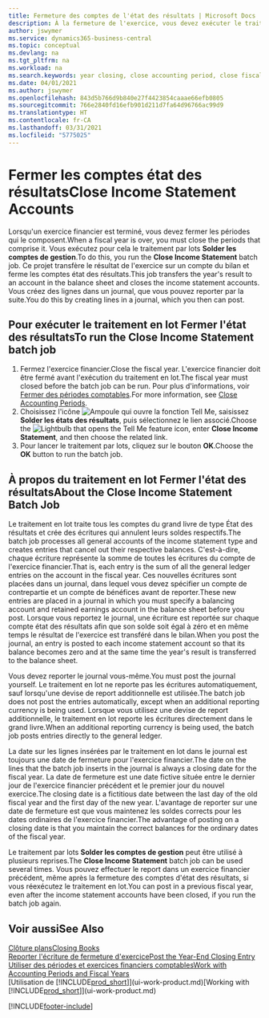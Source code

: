 ```yaml
---
title: Fermeture des comptes de l'état des résultats | Microsoft Docs
description: À la fermeture de l'exercice, vous devez exécuter le traitement en lot Fermer l'état des résultats afin de refermer les périodes comptables de l'exercice financier.
author: jswymer
ms.service: dynamics365-business-central
ms.topic: conceptual
ms.devlang: na
ms.tgt_pltfrm: na
ms.workload: na
ms.search.keywords: year closing, close accounting period, close fiscal year, bank account detailed trial balance
ms.date: 04/01/2021
ms.author: jswymer
ms.openlocfilehash: 843d5b766d9b840e27f4423854caaae66efb0805
ms.sourcegitcommit: 766e2840fd16efb901d211d7fa64d96766ac99d9
ms.translationtype: HT
ms.contentlocale: fr-CA
ms.lasthandoff: 03/31/2021
ms.locfileid: "5775025"
---
```

# <a name="close-income-statement-accounts"></a><span data-ttu-id="0718b-103">Fermer les comptes état des résultats</span><span class="sxs-lookup"><span data-stu-id="0718b-103">Close Income Statement Accounts</span></span>
<span data-ttu-id="0718b-104">Lorsqu'un exercice financier est terminé, vous devez fermer les périodes qui le composent.</span><span class="sxs-lookup"><span data-stu-id="0718b-104">When a fiscal year is over, you must close the periods that comprise it.</span></span> <span data-ttu-id="0718b-105">Vous exécutez pour cela le traitement par lots **Solder les comptes de gestion**.</span><span class="sxs-lookup"><span data-stu-id="0718b-105">To do this, you run the **Close Income Statement** batch job.</span></span> <span data-ttu-id="0718b-106">Ce projet transfère le résultat de l'exercice sur un compte du bilan et ferme les comptes état des résultats.</span><span class="sxs-lookup"><span data-stu-id="0718b-106">This job transfers the year's result to an account in the balance sheet and closes the income statement accounts.</span></span> <span data-ttu-id="0718b-107">Vous créez des lignes dans un journal, que vous pouvez reporter par la suite.</span><span class="sxs-lookup"><span data-stu-id="0718b-107">You do this by creating lines in a journal, which you then can post.</span></span>

## <a name="to-run-the-close-income-statement-batch-job"></a><span data-ttu-id="0718b-108">Pour exécuter le traitement en lot Fermer l'état des résultats</span><span class="sxs-lookup"><span data-stu-id="0718b-108">To run the Close Income Statement batch job</span></span>
1. <span data-ttu-id="0718b-109">Fermez l'exercice financier.</span><span class="sxs-lookup"><span data-stu-id="0718b-109">Close the fiscal year.</span></span> <span data-ttu-id="0718b-110">L'exercice financier doit être fermé avant l'exécution du traitement en lot.</span><span class="sxs-lookup"><span data-stu-id="0718b-110">The fiscal year must closed before the batch job can be run.</span></span> <span data-ttu-id="0718b-111">Pour plus d'informations, voir [Fermer des périodes comptables](year-close-account-periods.md).</span><span class="sxs-lookup"><span data-stu-id="0718b-111">For more information, see [Close Accounting Periods](year-close-account-periods.md).</span></span>
2. <span data-ttu-id="0718b-112">Choisissez l'icône ![Ampoule qui ouvre la fonction Tell Me](media/ui-search/search_small.png "Dites-moi ce que vous voulez faire"), saisissez **Solder les états des résultats**, puis sélectionnez le lien associé.</span><span class="sxs-lookup"><span data-stu-id="0718b-112">Choose the ![Lightbulb that opens the Tell Me feature](media/ui-search/search_small.png "Tell me what you want to do") icon, enter **Close Income Statement**, and then choose the related link.</span></span>
3. <span data-ttu-id="0718b-113">Pour lancer le traitement par lots, cliquez sur le bouton **OK**.</span><span class="sxs-lookup"><span data-stu-id="0718b-113">Choose the **OK** button to run the batch job.</span></span>

## <a name="about-the-close-income-statement-batch-job"></a><span data-ttu-id="0718b-114">À propos du traitement en lot Fermer l'état des résultats</span><span class="sxs-lookup"><span data-stu-id="0718b-114">About the Close Income Statement Batch Job</span></span>
<span data-ttu-id="0718b-115">Le traitement en lot traite tous les comptes du grand livre de type État des résultats et crée des écritures qui annulent leurs soldes respectifs.</span><span class="sxs-lookup"><span data-stu-id="0718b-115">The batch job processes all general accounts of the income statement type and creates entries that cancel out their respective balances.</span></span> <span data-ttu-id="0718b-116">C'est-à-dire, chaque écriture représente la somme de toutes les écritures du compte de l'exercice financier.</span><span class="sxs-lookup"><span data-stu-id="0718b-116">That is, each entry is the sum of all the general ledger entries on the account in the fiscal year.</span></span> <span data-ttu-id="0718b-117">Ces nouvelles écritures sont placées dans un journal, dans lequel vous devez spécifier un compte de contrepartie et un compte de bénéfices avant de reporter.</span><span class="sxs-lookup"><span data-stu-id="0718b-117">These new entries are placed in a journal in which you must specify a balancing account and retained earnings account in the balance sheet before you post.</span></span> <span data-ttu-id="0718b-118">Lorsque vous reportez le journal, une écriture est reportée sur chaque compte état des résultats afin que son solde soit égal à zéro et en même temps le résultat de l'exercice est transféré dans le bilan.</span><span class="sxs-lookup"><span data-stu-id="0718b-118">When you post the journal, an entry is posted to each income statement account so that its balance becomes zero and at the same time the year's result is transferred to the balance sheet.</span></span>

<span data-ttu-id="0718b-119">Vous devez reporter le journal vous-même.</span><span class="sxs-lookup"><span data-stu-id="0718b-119">You must post the journal yourself.</span></span> <span data-ttu-id="0718b-120">Le traitement en lot ne reporte pas les écritures automatiquement, sauf lorsqu'une devise de report additionnelle est utilisée.</span><span class="sxs-lookup"><span data-stu-id="0718b-120">The batch job does not post the entries automatically, except when an additional reporting currency is being used.</span></span> <span data-ttu-id="0718b-121">Lorsque vous utilisez une devise de report additionnelle, le traitement en lot reporte les écritures directement dans le grand livre.</span><span class="sxs-lookup"><span data-stu-id="0718b-121">When an additional reporting currency is being used, the batch job posts entries directly to the general ledger.</span></span>

<span data-ttu-id="0718b-122">La date sur les lignes insérées par le traitement en lot dans le journal est toujours une date de fermeture pour l'exercice financier.</span><span class="sxs-lookup"><span data-stu-id="0718b-122">The date on the lines that the batch job inserts in the journal is always a closing date for the fiscal year.</span></span> <span data-ttu-id="0718b-123">La date de fermeture est une date fictive située entre le dernier jour de l'exercice financier précédent et le premier jour du nouvel exercice.</span><span class="sxs-lookup"><span data-stu-id="0718b-123">The closing date is a fictitious date between the last day of the old fiscal year and the first day of the new year.</span></span> <span data-ttu-id="0718b-124">L'avantage de reporter sur une date de fermeture est que vous maintenez les soldes corrects pour les dates ordinaires de l'exercice financier.</span><span class="sxs-lookup"><span data-stu-id="0718b-124">The advantage of posting on a closing date is that you maintain the correct balances for the ordinary dates of the fiscal year.</span></span>

<span data-ttu-id="0718b-125">Le traitement par lots **Solder les comptes de gestion** peut être utilisé à plusieurs reprises.</span><span class="sxs-lookup"><span data-stu-id="0718b-125">The **Close Income Statement** batch job can be used several times.</span></span> <span data-ttu-id="0718b-126">Vous pouvez effectuer le report dans un exercice financier précédent, même après la fermeture des comptes d'état des résultats, si vous réexécutez le traitement en lot.</span><span class="sxs-lookup"><span data-stu-id="0718b-126">You can post in a previous fiscal year, even after the income statement accounts have been closed, if you run the batch job again.</span></span>

## <a name="see-also"></a><span data-ttu-id="0718b-127">Voir aussi</span><span class="sxs-lookup"><span data-stu-id="0718b-127">See Also</span></span>

[<span data-ttu-id="0718b-128">Clôture plans</span><span class="sxs-lookup"><span data-stu-id="0718b-128">Closing Books</span></span>](year-close-books.md)  
[<span data-ttu-id="0718b-129">Reporter l'écriture de fermeture d'exercice</span><span class="sxs-lookup"><span data-stu-id="0718b-129">Post the Year-End Closing Entry</span></span>](year-how-post-year-end-close-entry.md)  
[<span data-ttu-id="0718b-130">Utiliser des périodes et exercices financiers comptables</span><span class="sxs-lookup"><span data-stu-id="0718b-130">Work with Accounting Periods and Fiscal Years</span></span>](finance-accounting-periods-and-fiscal-years.md)  
<span data-ttu-id="0718b-131">[Utilisation de [!INCLUDE[prod_short](includes/prod_short.md)]](ui-work-product.md)</span><span class="sxs-lookup"><span data-stu-id="0718b-131">[Working with [!INCLUDE[prod_short](includes/prod_short.md)]](ui-work-product.md)</span></span>


[!INCLUDE[footer-include](includes/footer-banner.md)]